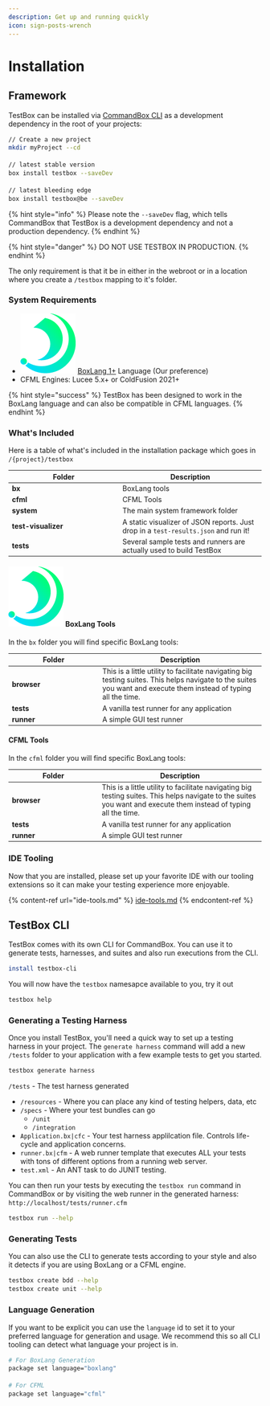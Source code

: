 ```yaml
---
description: Get up and running quickly
icon: sign-posts-wrench
---
```


# Installation

## Framework

TestBox can be installed via [CommandBox CLI](https://www.ortussolutions.com/products/commandbox) as a development dependency in the root of your projects:

```bash
// Create a new project
mkdir myProject --cd

// latest stable version
box install testbox --saveDev

// latest bleeding edge
box install testbox@be --saveDev
```

{% hint style="info" %}
Please note the `--saveDev` flag, which tells CommandBox that TestBox is a development dependency and not a production dependency.
{% endhint %}

{% hint style="danger" %}
DO NOT USE TESTBOX IN PRODUCTION.
{% endhint %}

The only requirement is that it be in either in the webroot or in a location where you create a `/testbox` mapping to it's folder.

### System Requirements

* <img src="../../.gitbook/assets/image (8).png" alt="" data-size="line"> [BoxLang 1+](https://boxlang.io) Language (Our preference)
* CFML Engines: Lucee 5.x+ or ColdFusion 2021+

{% hint style="success" %}
TestBox has been designed to work in the BoxLang language and can also be compatible in CFML languages.
{% endhint %}

### What's Included

Here is a table of what's included in the installation package which goes in `/{project}/testbox`

<table><thead><tr><th width="206">Folder</th><th>Description</th></tr></thead><tbody><tr><td><strong>bx</strong></td><td>BoxLang tools</td></tr><tr><td><strong>cfml</strong></td><td>CFML Tools</td></tr><tr><td><strong>system</strong></td><td>The main system framework folder</td></tr><tr><td><strong>test-visualizer</strong></td><td>A static visualizer of JSON reports. Just drop in a <code>test-results.json</code> and run it!</td></tr><tr><td><strong>tests</strong></td><td>Several sample tests and runners are actually used to build TestBox</td></tr></tbody></table>

#### <img src="../../.gitbook/assets/image (6).png" alt="" data-size="line"> BoxLang Tools

In the `bx` folder you will find specific BoxLang tools:

<table><thead><tr><th width="166">Folder</th><th>Description</th></tr></thead><tbody><tr><td><strong>browser</strong></td><td>This is a little utility to facilitate navigating big testing suites. This helps navigate to the suites you want and execute them instead of typing all the time.</td></tr><tr><td><strong>tests</strong></td><td>A vanilla test runner for any application</td></tr><tr><td><strong>runner</strong></td><td>A simple GUI test runner</td></tr></tbody></table>

#### CFML Tools

In the `cfml` folder you will find specific BoxLang tools:

<table><thead><tr><th width="165">Folder</th><th>Description</th></tr></thead><tbody><tr><td><strong>browser</strong></td><td>This is a little utility to facilitate navigating big testing suites. This helps navigate to the suites you want and execute them instead of typing all the time.</td></tr><tr><td><strong>tests</strong></td><td>A vanilla test runner for any application</td></tr><tr><td><strong>runner</strong></td><td>A simple GUI test runner</td></tr></tbody></table>

### IDE Tooling

Now that you are installed, please set up your favorite IDE with our tooling extensions so it can make your testing experience more enjoyable.

{% content-ref url="ide-tools.md" %}
[ide-tools.md](ide-tools.md)
{% endcontent-ref %}

## TestBox CLI

TestBox comes with its own CLI for CommandBox.  You can use it to generate tests, harnesses, and suites and also run executions from the CLI.

```bash
install testbox-cli
```

You will now have the `testbox` namesapce available to you, try it out

```bash
testbox help
```

### Generating a Testing Harness

Once you install TestBox, you'll need a quick way to set up a testing harness in your project. The `generate harness` command will add a new `/tests` folder to your application with a few example tests to get you started.

```bash
testbox generate harness
```

`/tests` - The test harness generated

* `/resources` - Where you can place any kind of testing helpers, data, etc
* `/specs` - Where your test bundles can go
  * `/unit`
  * `/integration`
* `Application.bx|cfc` - Your test harness applilcation file. Controls life-cycle and application concerns.
* `runner.bx|cfm` - A web runner template that executes ALL your tests with tons of different options from a running web server.
* `test.xml` - An ANT task to do JUNIT testing.

You can then run your tests by executing the `testbox run` command in CommandBox or by visiting the web runner in the generated harness: `http://localhost/tests/runner.cfm`

```bash
testbox run --help
```

### Generating Tests

You can also use the CLI to generate tests according to your style and also it detects if you are using BoxLang or a CFML engine.

```bash
testbox create bdd --help
testbox create unit --help
```

### Language Generation

If you want to be explicit you can use the `language` id to set it to your preferred language for generation and usage.  We recommend this so all CLI tooling can detect what language your project is in.

```bash
# For BoxLang Generation
package set language="boxlang"

# For CFML
package set language="cfml"
```
